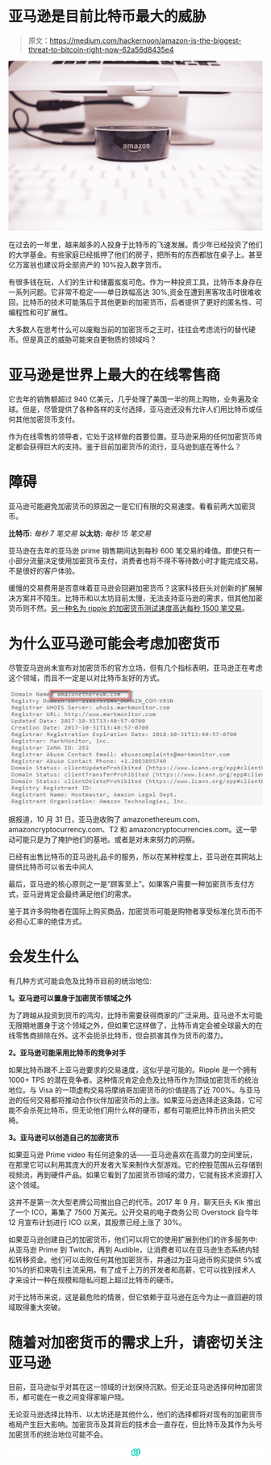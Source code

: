 # 亚马逊是目前比特币最大的威胁

> 原文：<https://medium.com/hackernoon/amazon-is-the-biggest-threat-to-bitcoin-right-now-62a56d8435e4>

![](img/36988f150709e0ed3f7cede8519fcab3.png)

在过去的一年里，越来越多的人投身于比特币的飞速发展。青少年已经投资了他们的大学基金。有些家庭已经抵押了他们的房子，把所有的东西都放在桌子上。甚至亿万富翁也建议将全部资产的 10%投入数字货币。

有很多钱在玩，人们的生计和储蓄岌岌可危。作为一种投资工具，比特币本身存在一系列问题。它非常不稳定——单日跌幅高达 30%,资金在遭到黑客攻击时很难收回，比特币的技术可能落后于其他更新的加密货币，后者提供了更好的匿名性、可编程性和可扩展性。

大多数人在思考什么可以废黜当前的加密货币之王时，往往会考虑流行的替代硬币。但是真正的威胁可能来自更物质的领域吗？

# 亚马逊是世界上最大的在线零售商

它去年的销售额超过 940 亿美元，几乎处理了美国一半的网上购物，业务遍及全球。但是，尽管提供了各种各样的支付选择，亚马逊还没有允许人们用比特币或任何其他加密货币支付。

作为在线零售的领导者，它处于这样做的首要位置。亚马逊采用的任何加密货币肯定都会获得巨大的支持。鉴于目前加密货币的流行，亚马逊到底在等什么？

# 障碍

亚马逊可能避免加密货币的原因之一是它们有限的交易速度。看看前两大加密货币。

**比特币:** *每秒 7 笔交易* **以太坊:** *每秒 15 笔交易*

亚马逊在去年的亚马逊 prime 销售期间达到每秒 600 笔交易的峰值。即使只有一小部分流量决定使用加密货币支付，消费者也将不得不等待数小时才能完成交易。不是很好的客户体验。

缓慢的交易费用是否意味着亚马逊会回避加密货币？这家科技巨头对创新的扩展解决方案并不陌生。比特币和以太坊目前太慢，无法支持亚马逊的需求，但其他加密货币则不然。[另一种名为 ripple 的加密货币测试速度高达每秒 1500 笔交易](https://ripple.com/xrp/)。

# 为什么亚马逊可能会考虑加密货币

尽管亚马逊尚未宣布对加密货币的官方立场，但有几个指标表明，亚马逊正在考虑这个领域，而且不一定是以对比特币友好的方式。

![](img/07a5e242df7c6ce4f60ef8d2c27394cc.png)

据报道，10 月 31 日，亚马逊收购了 amazonethereum.com、amazoncryptocurrency.com、T2 和 amazoncryptocurrencies.com。这一举动可能只是为了掩护他们的基地。或者是对未来努力的洞察。

已经有出售比特币的亚马逊礼品卡的服务，所以在某种程度上，亚马逊在其网站上提供比特币可以省去中间人

最后，亚马逊的核心原则之一是“顾客至上”。如果客户需要一种加密货币支付方式，亚马逊肯定会最终满足他们的需求。

鉴于其许多购物者在国际上购买商品，加密货币可能是购物者享受标准化货币而不必担心汇率的绝佳方式。

# 会发生什么

有几种方式可能会危及比特币目前的统治地位:

**1。亚马逊可以置身于加密货币领域之外**

为了跨越从投资到货币的鸿沟，比特币需要获得商家的广泛采用。亚马逊不太可能无限期地置身于这个领域之外，但如果它这样做了，比特币肯定会被全球最大的在线零售商排除在外。这不会扼杀比特币，但会损害其作为货币的潜力。

**2。亚马逊可能采用比特币的竞争对手**

如果比特币跟不上亚马逊要求的交易速度，这似乎是可能的。Ripple 是一个拥有 1000+ TPS 的潜在竞争者。这种情况肯定会危及比特币作为顶级加密货币的统治地位。与 Visa 的一项虚构交易将摩纳哥加密货币的价值提高了近 700%。与亚马逊的任何交易都将推动合作伙伴加密货币的上涨。如果亚马逊选择走这条路，它可能不会杀死比特币，但无论他们用什么样的硬币，都有可能把比特币挤出头把交椅。

**3。亚马逊可以创造自己的加密货币**

如果亚马逊 Prime video 有任何迹象的话——亚马逊喜欢在高潜力的空间里玩，在那里它可以利用其庞大的开发者大军来制作大型游戏。它的控股范围从云存储到视频流，再到硬件产品。如果它看到了加密货币领域的潜力，它就有技术资源打入这个领域。

这并不是第一次大型老牌公司推出自己的代币。2017 年 9 月，聊天巨头 Kik 推出了一个 ICO，筹集了 7500 万美元。公开交易的电子商务公司 Overstock 自今年 12 月宣布计划进行 ICO 以来，其股票已经上涨了 30%。

如果亚马逊创建自己的加密货币，他们可以将它的使用扩展到他们的许多服务中:从亚马逊 Prime 到 Twitch，再到 Audible，让消费者可以在亚马逊生态系统内轻松转移资金。他们可以击败任何其他加密货币，并通过为亚马逊币购买提供 5%或 10%的折扣来吸引主流采用。有了成千上万的开发者和高薪，它可以找到技术人才来设计一种在规模和隐私问题上超过比特币的硬币。

对于比特币来说，这是最危险的情景，但它依赖于亚马逊在迄今为止一直回避的领域取得重大突破。

# 随着对加密货币的需求上升，请密切关注亚马逊

目前，亚马逊似乎对其在这一领域的计划保持沉默。但无论亚马逊选择何种加密货币，都可能在一夜之间变得家喻户晓。

无论亚马逊选择比特币、以太坊还是其他什么，他们的选择都将对现有的加密货币格局产生巨大影响。加密货币及其背后的技术会一直存在，但比特币及其作为头号加密货币的统治地位可能不会。

![](img/c56c21ef821f2ff794b79be37a2411dd.png)